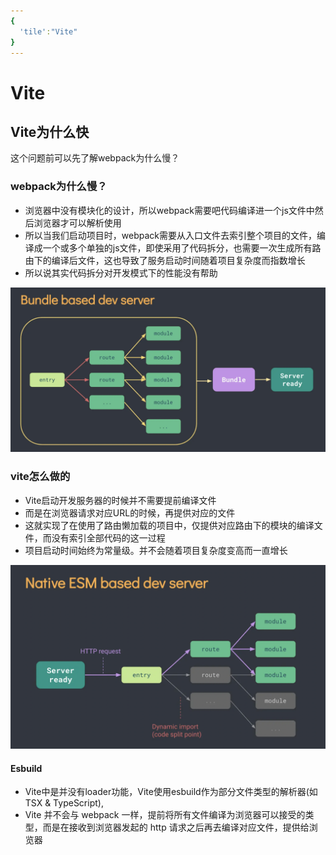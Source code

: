 ```yaml
---
{
  'tile':"Vite"
}
---
```

# Vite

## Vite为什么快

这个问题前可以先了解webpack为什么慢？

### webpack为什么慢？

- 浏览器中没有模块化的设计，所以webpack需要吧代码编译进一个js文件中然后浏览器才可以解析使用
- 所以当我们启动项目时，webpack需要从入口文件去索引整个项目的文件，编译成一个或多个单独的js文件，即使采用了代码拆分，也需要一次生成所有路由下的编译后文件，这也导致了服务启动时间随着项目复杂度而指数增长
- 所以说其实代码拆分对开发模式下的性能没有帮助

![](/vite/webpack.png)

### vite怎么做的

- Vite启动开发服务器的时候并不需要提前编译文件
- 而是在浏览器请求对应URL的时候，再提供对应的文件
- 这就实现了在使用了路由懒加载的项目中，仅提供对应路由下的模块的编译文件，而没有索引全部代码的这一过程
- 项目启动时间始终为常量级。并不会随着项目复杂度变高而一直增长

![](/vite/vite.png)

#### Esbuild

- Vite中是并没有loader功能，Vite使用esbuild作为部分文件类型的解析器(如 TSX & TypeScript),
- Vite 并不会与 webpack 一样，提前将所有文件编译为浏览器可以接受的类型，而是在接收到浏览器发起的 http 请求之后再去编译对应文件，提供给浏览器
